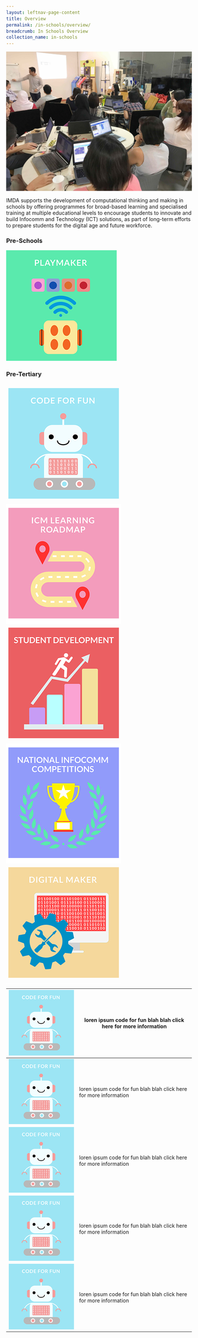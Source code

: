 ```yaml
---
layout: leftnav-page-content
title: Overview
permalink: /in-schools/overview/
breadcrumb: In Schools Overview
collection_name: in-schools
---
```

![In Schools Overview](/images/in-schools/overview/in-schools-overview.jpg)

IMDA supports the development of computational thinking and making in schools by offering programmes for broad-based learning and specialised training at multiple educational levels to encourage students to innovate and build Infocomm and Technology (ICT) solutions, as part of long-term efforts to prepare students for the digital age and future workforce.

### Pre-Schools

[<img src="/images/in-schools/overview/Playmaker_Icon.jpg" alt= "playmaker" width="300" height="300">](https://isomer-dlp-staging.netlify.com/in-schools/playmaker-overview/)

### Pre-Tertiary

<style type="text/css">
.tg  {border-collapse:collapse;border-spacing:0;}
.tg td{font-family:Arial, sans-serif;font-size:14px;padding:10px 5px;border-style:solid;border-width:1px;overflow:hidden;word-break:normal;border-color:black;}
.tg th{font-family:Arial, sans-serif;font-size:14px;font-weight:normal;padding:10px 5px;border-style:solid;border-width:1px;overflow:hidden;word-break:normal;border-color:black;}
.tg .tg-czno{font-size:16px;border-color:#ffffff;text-align:left;vertical-align:top}
.tg .tg-5cbf{font-size:16px;background-color:#ffffff;border-color:#ffffff;text-align:left;vertical-align:top}
.tg .tg-cr4b{font-weight:bold;font-size:16px;border-color:#ffffff;text-align:left;vertical-align:top}
</style>
<table class="tg">
  <tr>
    <th class="tg-cr4b"><a href="https://isomer-dlp-staging.netlify.com/in-schools/code-for-fun/overview/"><img src="/images/in-schools/overview/Code_For_Fun_Icon_V2.jpg" width="300" height="300"></th>
  </tr>
  <tr>
    <td class="tg-5cbf"><a href="https://isomer-dlp-staging.netlify.com/in-schools/icm-learning-roadmap/"><img src="/images/in-schools/overview/ICM_Icon_V2.jpg"></td>
  </tr>
  <tr>
    <td class="tg-czno"><a href="https://isomer-dlp-staging.netlify.com/in-schools/student-development/"><img src="/images/in-schools/overview/Student_Development_Icon_V2.jpg"></td>
  </tr>
  <tr>
    <td class="tg-5cbf"><a href="https://isomer-dlp-staging.netlify.com/in-schools/national-infocomm-competitions/"><img src="/images/in-schools/overview/National_Infocomm_Icon_V2.jpg"></td>
  </tr>
  <tr>
    <td class="tg-czno"><a href="https://isomer-dlp-staging.netlify.com/in-schools/digital-maker/overview/"><img src="/images/in-schools/overview/Digital_Maker_Icon_V2.jpg"></td>
  </tr>
</table>

| ![code for fun](/images/in-schools/overview/Code_For_Fun_Icon_V2.jpg)  |  loren ipsum code for fun blah blah click here for more information |
|---|---|
| ![code for fun](/images/in-schools/overview/Code_For_Fun_Icon_V2.jpg)  | loren ipsum code for fun blah blah click here for more information  |
|  ![code for fun](/images/in-schools/overview/Code_For_Fun_Icon_V2.jpg)  |  loren ipsum code for fun blah blah click here for more information |  loren ipsum code for fun blah blah click here for more information |
|  ![code for fun](/images/in-schools/overview/Code_For_Fun_Icon_V2.jpg) | loren ipsum code for fun blah blah click here for more information  |
| ![code for fun](/images/in-schools/overview/Code_For_Fun_Icon_V2.jpg)  |  loren ipsum code for fun blah blah click here for more information |
